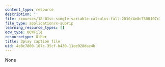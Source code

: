 ```yaml
---
content_type: resource
description: ''
file: /courses/18-01sc-single-variable-calculus-fall-2010/4e8c7800107c35cfb43011ee928dae4b_BSAA0akmPEU.srt
file_type: application/x-subrip
learning_resource_types: []
ocw_type: OCWFile
resourcetype: Other
title: 3play caption file
uid: 4e8c7800-107c-35cf-b430-11ee928dae4b
---
```

None

